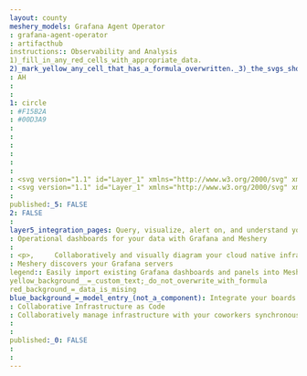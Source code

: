 ```yaml
---
layout: county 
meshery_models: Grafana Agent Operator
: grafana-agent-operator
: artifacthub
instructions:: Observability and Analysis
1)_fill_in_any_red_cells_with_appropriate_data.
2)_mark_yellow_any_cell_that_has_a_formula_overwritten._3)_the_svgs_shouldn't_have_xml_header_they_are_added_programmatically_through_workflows: Monitoring
: AH
: 
: 
1: circle
: #F15B2A
: #00D3A9
: 
: 
: 
: 
: 
: 
: <svg version="1.1" id="Layer_1" xmlns="http://www.w3.org/2000/svg" xmlns:xlink="http://www.w3.org/1999/xlink" x="0px" y="0px", 	 viewBox="0 0 103.7 112.7" style="enable-background:new 0 0 103.7 112.7;" xml:space="preserve">, <style type="text/css">, 	.st0{fill:url(#SVGID_1_);}, </style>, <linearGradient id="SVGID_1_" gradientUnits="userSpaceOnUse" x1="51.85" y1="1069.5107" x2="51.85" y2="966.6585" gradientTransform="matrix(1 0 0 1 0 -931.4)">, 	<stop  offset="0" style="stop-color:#FCEE1F"/>, 	<stop  offset="1" style="stop-color:#F15B2A"/>, </linearGradient>, <path class="st0" d="M103.5,49.9c-0.2-1.9-0.5-4.1-1.1-6.5c-0.6-2.4-1.6-5-2.9-7.8c-1.4-2.7-3.1-5.6-5.4-8.3, 	c-0.9-1.1-1.9-2.1-2.9-3.2c1.6-6.3-1.9-11.8-1.9-11.8c-6.1-0.4-9.9,1.9-11.3,2.9c-0.2-0.1-0.5-0.2-0.7-0.3c-1-0.4-2.1-0.8-3.2-1.2, 	c-1.1-0.3-2.2-0.7-3.3-0.9c-1.1-0.3-2.3-0.5-3.5-0.7c-0.2,0-0.4-0.1-0.6-0.1C64.1,3.6,56.5,0,56.5,0c-8.7,5.6-10.4,13.1-10.4,13.1, 	s0,0.2-0.1,0.4c-0.5,0.1-0.9,0.3-1.4,0.4c-0.6,0.2-1.3,0.4-1.9,0.7c-0.6,0.3-1.3,0.5-1.9,0.8c-1.3,0.6-2.5,1.2-3.8,1.9, 	c-1.2,0.7-2.4,1.4-3.5,2.2c-0.2-0.1-0.3-0.2-0.3-0.2c-11.7-4.5-22.1,0.9-22.1,0.9c-0.9,12.5,4.7,20.3,5.8,21.7, 	c-0.3,0.8-0.5,1.5-0.8,2.3c-0.9,2.8-1.5,5.7-1.9,8.7c-0.1,0.4-0.1,0.9-0.2,1.3C3.2,59.5,0,70.5,0,70.5c9,10.4,19.6,11,19.6,11l0,0, 	c1.3,2.4,2.9,4.7,4.6,6.8c0.7,0.9,1.5,1.7,2.3,2.6c-3.3,9.4,0.5,17.3,0.5,17.3c10.1,0.4,16.7-4.4,18.1-5.5c1,0.3,2,0.6,3,0.9, 	c3.1,0.8,6.3,1.3,9.4,1.4c0.8,0,1.6,0,2.4,0h0.4h0.3h0.5h0.5l0,0c4.7,6.8,13.1,7.7,13.1,7.7c5.9-6.3,6.3-12.4,6.3-13.8l0,0, 	c0,0,0,0,0-0.1s0-0.2,0-0.2l0,0c0-0.1,0-0.2,0-0.3c1.2-0.9,2.4-1.8,3.6-2.8c2.4-2.1,4.4-4.6,6.2-7.2c0.2-0.2,0.3-0.5,0.5-0.7, 	c6.7,0.4,11.4-4.2,11.4-4.2c-1.1-7-5.1-10.4-5.9-11l0,0c0,0,0,0-0.1-0.1l-0.1-0.1l0,0l-0.1-0.1c0-0.4,0.1-0.8,0.1-1.3, 	c0.1-0.8,0.1-1.5,0.1-2.3v-0.6v-0.3v-0.1c0-0.2,0-0.1,0-0.2v-0.5v-0.6c0-0.2,0-0.4,0-0.6s0-0.4-0.1-0.6l-0.1-0.6l-0.1-0.6, 	c-0.1-0.8-0.3-1.5-0.4-2.3c-0.7-3-1.9-5.9-3.4-8.4c-1.6-2.6-3.5-4.8-5.7-6.8c-2.2-1.9-4.6-3.5-7.2-4.6c-2.6-1.2-5.2-1.9-7.9-2.2, 	c-1.3-0.2-2.7-0.2-4-0.2h-0.5h-0.1H67h-0.2h-0.5c-0.2,0-0.4,0-0.5,0c-0.7,0.1-1.4,0.2-2,0.3c-2.7,0.5-5.2,1.5-7.4,2.8, 	c-2.2,1.3-4.1,3-5.7,4.9s-2.8,3.9-3.6,6.1c-0.8,2.1-1.3,4.4-1.4,6.5c0,0.5,0,1.1,0,1.6c0,0.1,0,0.3,0,0.4v0.4c0,0.3,0,0.5,0.1,0.8, 	c0.1,1.1,0.3,2.1,0.6,3.1c0.6,2,1.5,3.8,2.7,5.4s2.5,2.8,4,3.8s3,1.7,4.6,2.2s3.1,0.7,4.5,0.6c0.2,0,0.4,0,0.5,0s0.2,0,0.3,0, 	s0.2,0,0.3,0c0.2,0,0.3,0,0.5,0h0.1H64c0.1,0,0.2,0,0.3,0c0.2,0,0.4-0.1,0.5-0.1c0.2,0,0.3-0.1,0.5-0.1c0.3-0.1,0.7-0.2,1-0.3, 	c0.6-0.2,1.2-0.5,1.8-0.7c0.6-0.3,1.1-0.6,1.5-0.9c0.1-0.1,0.3-0.2,0.4-0.3c0.5-0.4,0.6-1.1,0.2-1.6c-0.4-0.4-1-0.5-1.5-0.3, 	c-0.1,0.1-0.2,0.1-0.4,0.2c-0.4,0.2-0.9,0.4-1.3,0.5c-0.5,0.1-1,0.3-1.5,0.4c-0.3,0-0.5,0.1-0.8,0.1c-0.1,0-0.3,0-0.4,0, 	c-0.1,0-0.3,0-0.4,0s-0.3,0-0.4,0c-0.2,0-0.3,0-0.5,0c0,0-0.1,0,0,0h-0.1h-0.1c-0.1,0-0.1,0-0.2,0s-0.3,0-0.4-0.1, 	c-1.1-0.2-2.3-0.5-3.4-1s-2.2-1.2-3.1-2.1c-1-0.9-1.8-1.9-2.5-3.1s-1.1-2.5-1.3-3.8c-0.1-0.7-0.2-1.4-0.1-2.1c0-0.2,0-0.4,0-0.6, 	c0,0.1,0,0,0,0v-0.1v-0.1c0-0.1,0-0.2,0-0.3c0-0.4,0.1-0.7,0.2-1.1c0.5-3,2-5.9,4.3-8.1c0.6-0.6,1.2-1.1,1.9-1.5, 	c0.7-0.5,1.4-0.9,2.1-1.2s1.5-0.6,2.3-0.8s1.6-0.4,2.4-0.4c0.4,0,0.8-0.1,1.2-0.1c0.1,0,0.2,0,0.3,0h0.3H67c0.1,0,0,0,0,0h0.1h0.3, 	c0.9,0.1,1.8,0.2,2.6,0.4c1.7,0.4,3.4,1,5,1.9c3.2,1.8,5.9,4.5,7.5,7.8c0.8,1.6,1.4,3.4,1.7,5.3c0.1,0.5,0.1,0.9,0.2,1.4v0.3V66, 	c0,0.1,0,0.2,0,0.3c0,0.1,0,0.2,0,0.3v0.3v0.3c0,0.2,0,0.6,0,0.8c0,0.5-0.1,1-0.1,1.5c-0.1,0.5-0.1,1-0.2,1.5, 	c-0.1,0.5-0.2,1-0.3,1.5c-0.2,1-0.6,1.9-0.9,2.9c-0.7,1.9-1.7,3.7-2.9,5.3c-2.4,3.3-5.7,6-9.4,7.7c-1.9,0.8-3.8,1.5-5.8,1.8, 	c-1,0.2-2,0.3-3,0.3h-0.2h-0.2h-0.3h-0.5h-0.3c0.1,0,0,0,0,0h-0.1c-0.5,0-1.1,0-1.6-0.1c-2.2-0.2-4.3-0.6-6.4-1.2s-4.1-1.4-6-2.4, 	c-3.8-2-7.2-4.9-9.9-8.2c-1.3-1.7-2.5-3.5-3.5-5.4s-1.7-3.9-2.3-5.9s-0.9-4.1-1-6.2v-0.4v-0.1v-0.1v-0.2V60v-0.1v-0.1v-0.2v-0.5V59, 	l0,0v-0.2c0-0.3,0-0.5,0-0.8c0-1,0.1-2.1,0.3-3.2c0.1-1.1,0.3-2.1,0.5-3.2c0.2-1.1,0.5-2.1,0.8-3.2c0.6-2.1,1.3-4.1,2.2-6, 	c1.8-3.8,4.1-7.2,6.8-9.9c0.7-0.7,1.4-1.3,2.2-1.9c0.3-0.3,1-0.9,1.8-1.4s1.6-1,2.5-1.4c0.4-0.2,0.8-0.4,1.3-0.6, 	c0.2-0.1,0.4-0.2,0.7-0.3c0.2-0.1,0.4-0.2,0.7-0.3c0.9-0.4,1.8-0.7,2.7-1c0.2-0.1,0.5-0.1,0.7-0.2s0.5-0.1,0.7-0.2, 	c0.5-0.1,0.9-0.2,1.4-0.4c0.2-0.1,0.5-0.1,0.7-0.2c0.2,0,0.5-0.1,0.7-0.1s0.5-0.1,0.7-0.1l0.4-0.1l0.4-0.1c0.2,0,0.5-0.1,0.7-0.1, 	c0.3,0,0.5-0.1,0.8-0.1c0.2,0,0.6-0.1,0.8-0.1c0.2,0,0.3,0,0.5-0.1h0.3H61h0.2c0.3,0,0.5,0,0.8-0.1h0.4c0,0,0.1,0,0,0h0.1h0.2, 	c0.2,0,0.5,0,0.7,0c0.9,0,1.8,0,2.7,0c1.8,0.1,3.6,0.3,5.3,0.6c3.4,0.6,6.7,1.7,9.6,3.2c2.9,1.4,5.6,3.2,7.8,5.1, 	c0.1,0.1,0.3,0.2,0.4,0.4c0.1,0.1,0.3,0.2,0.4,0.4c0.3,0.2,0.5,0.5,0.8,0.7s0.5,0.5,0.8,0.7c0.2,0.3,0.5,0.5,0.7,0.8, 	c1,1,1.9,2.1,2.7,3.1c1.6,2.1,2.9,4.2,3.9,6.2c0.1,0.1,0.1,0.2,0.2,0.4c0.1,0.1,0.1,0.2,0.2,0.4c0.1,0.2,0.2,0.5,0.4,0.7, 	c0.1,0.2,0.2,0.5,0.3,0.7c0.1,0.2,0.2,0.5,0.3,0.7c0.4,0.9,0.7,1.8,1,2.7c0.5,1.4,0.8,2.6,1.1,3.6c0.1,0.4,0.5,0.7,0.9,0.7, 	c0.5,0,0.8-0.4,0.8-0.9C103.6,52.7,103.6,51.4,103.5,49.9z"/>, </svg>, 
: <svg version="1.1" id="Layer_1" xmlns="http://www.w3.org/2000/svg" xmlns:xlink="http://www.w3.org/1999/xlink" x="0px" y="0px", 	 viewBox="0 0 103.7 112.7" style="enable-background:new 0 0 103.7 112.7;" xml:space="preserve">, <style type="text/css">, 	.st0{fill:#FFFFFF;}, </style>, <path class="st0" d="M103.5,49.9c-0.2-1.9-0.5-4.1-1.1-6.5c-0.6-2.4-1.6-5-2.9-7.8c-1.4-2.7-3.1-5.6-5.4-8.3, 	c-0.9-1.1-1.9-2.1-2.9-3.2c1.6-6.3-1.9-11.8-1.9-11.8c-6.1-0.4-9.9,1.9-11.3,2.9c-0.2-0.1-0.5-0.2-0.7-0.3c-1-0.4-2.1-0.8-3.2-1.2, 	c-1.1-0.3-2.2-0.7-3.3-0.9c-1.1-0.3-2.3-0.5-3.5-0.7c-0.2,0-0.4-0.1-0.6-0.1C64.1,3.6,56.5,0,56.5,0c-8.7,5.6-10.4,13.1-10.4,13.1, 	s0,0.2-0.1,0.4c-0.5,0.1-0.9,0.3-1.4,0.4c-0.6,0.2-1.3,0.4-1.9,0.7c-0.6,0.3-1.3,0.5-1.9,0.8c-1.3,0.6-2.5,1.2-3.8,1.9, 	c-1.2,0.7-2.4,1.4-3.5,2.2c-0.2-0.1-0.3-0.2-0.3-0.2c-11.7-4.5-22.1,0.9-22.1,0.9c-0.9,12.5,4.7,20.3,5.8,21.7, 	c-0.3,0.8-0.5,1.5-0.8,2.3c-0.9,2.8-1.5,5.7-1.9,8.7c-0.1,0.4-0.1,0.9-0.2,1.3C3.2,59.5,0,70.5,0,70.5c9,10.4,19.6,11,19.6,11l0,0, 	c1.3,2.4,2.9,4.7,4.6,6.8c0.7,0.9,1.5,1.7,2.3,2.6c-3.3,9.4,0.5,17.3,0.5,17.3c10.1,0.4,16.7-4.4,18.1-5.5c1,0.3,2,0.6,3,0.9, 	c3.1,0.8,6.3,1.3,9.4,1.4c0.8,0,1.6,0,2.4,0h0.4h0.3h0.5h0.5l0,0c4.7,6.8,13.1,7.7,13.1,7.7c5.9-6.3,6.3-12.4,6.3-13.8l0,0, 	c0,0,0,0,0-0.1s0-0.2,0-0.2l0,0c0-0.1,0-0.2,0-0.3c1.2-0.9,2.4-1.8,3.6-2.8c2.4-2.1,4.4-4.6,6.2-7.2c0.2-0.2,0.3-0.5,0.5-0.7, 	c6.7,0.4,11.4-4.2,11.4-4.2c-1.1-7-5.1-10.4-5.9-11l0,0c0,0,0,0-0.1-0.1l-0.1-0.1l0,0l-0.1-0.1c0-0.4,0.1-0.8,0.1-1.3, 	c0.1-0.8,0.1-1.5,0.1-2.3v-0.6v-0.3v-0.1c0-0.2,0-0.1,0-0.2v-0.5v-0.6c0-0.2,0-0.4,0-0.6s0-0.4-0.1-0.6l-0.1-0.6l-0.1-0.6, 	c-0.1-0.8-0.3-1.5-0.4-2.3c-0.7-3-1.9-5.9-3.4-8.4c-1.6-2.6-3.5-4.8-5.7-6.8c-2.2-1.9-4.6-3.5-7.2-4.6c-2.6-1.2-5.2-1.9-7.9-2.2, 	c-1.3-0.2-2.7-0.2-4-0.2h-0.5h-0.1H67h-0.2h-0.5c-0.2,0-0.4,0-0.5,0c-0.7,0.1-1.4,0.2-2,0.3c-2.7,0.5-5.2,1.5-7.4,2.8, 	c-2.2,1.3-4.1,3-5.7,4.9s-2.8,3.9-3.6,6.1c-0.8,2.1-1.3,4.4-1.4,6.5c0,0.5,0,1.1,0,1.6c0,0.1,0,0.3,0,0.4v0.4c0,0.3,0,0.5,0.1,0.8, 	c0.1,1.1,0.3,2.1,0.6,3.1c0.6,2,1.5,3.8,2.7,5.4s2.5,2.8,4,3.8s3,1.7,4.6,2.2s3.1,0.7,4.5,0.6c0.2,0,0.4,0,0.5,0s0.2,0,0.3,0, 	s0.2,0,0.3,0c0.2,0,0.3,0,0.5,0h0.1H64c0.1,0,0.2,0,0.3,0c0.2,0,0.4-0.1,0.5-0.1c0.2,0,0.3-0.1,0.5-0.1c0.3-0.1,0.7-0.2,1-0.3, 	c0.6-0.2,1.2-0.5,1.8-0.7c0.6-0.3,1.1-0.6,1.5-0.9c0.1-0.1,0.3-0.2,0.4-0.3c0.5-0.4,0.6-1.1,0.2-1.6c-0.4-0.4-1-0.5-1.5-0.3, 	c-0.1,0.1-0.2,0.1-0.4,0.2c-0.4,0.2-0.9,0.4-1.3,0.5c-0.5,0.1-1,0.3-1.5,0.4c-0.3,0-0.5,0.1-0.8,0.1c-0.1,0-0.3,0-0.4,0, 	c-0.1,0-0.3,0-0.4,0s-0.3,0-0.4,0c-0.2,0-0.3,0-0.5,0c0,0-0.1,0,0,0h-0.1h-0.1c-0.1,0-0.1,0-0.2,0s-0.3,0-0.4-0.1, 	c-1.1-0.2-2.3-0.5-3.4-1s-2.2-1.2-3.1-2.1c-1-0.9-1.8-1.9-2.5-3.1s-1.1-2.5-1.3-3.8c-0.1-0.7-0.2-1.4-0.1-2.1c0-0.2,0-0.4,0-0.6, 	c0,0.1,0,0,0,0v-0.1v-0.1c0-0.1,0-0.2,0-0.3c0-0.4,0.1-0.7,0.2-1.1c0.5-3,2-5.9,4.3-8.1c0.6-0.6,1.2-1.1,1.9-1.5, 	c0.7-0.5,1.4-0.9,2.1-1.2s1.5-0.6,2.3-0.8s1.6-0.4,2.4-0.4c0.4,0,0.8-0.1,1.2-0.1c0.1,0,0.2,0,0.3,0h0.3H67c0.1,0,0,0,0,0h0.1h0.3, 	c0.9,0.1,1.8,0.2,2.6,0.4c1.7,0.4,3.4,1,5,1.9c3.2,1.8,5.9,4.5,7.5,7.8c0.8,1.6,1.4,3.4,1.7,5.3c0.1,0.5,0.1,0.9,0.2,1.4v0.3V66, 	c0,0.1,0,0.2,0,0.3c0,0.1,0,0.2,0,0.3v0.3v0.3c0,0.2,0,0.6,0,0.8c0,0.5-0.1,1-0.1,1.5c-0.1,0.5-0.1,1-0.2,1.5, 	c-0.1,0.5-0.2,1-0.3,1.5c-0.2,1-0.6,1.9-0.9,2.9c-0.7,1.9-1.7,3.7-2.9,5.3c-2.4,3.3-5.7,6-9.4,7.7c-1.9,0.8-3.8,1.5-5.8,1.8, 	c-1,0.2-2,0.3-3,0.3h-0.2h-0.2h-0.3h-0.5h-0.3c0.1,0,0,0,0,0h-0.1c-0.5,0-1.1,0-1.6-0.1c-2.2-0.2-4.3-0.6-6.4-1.2s-4.1-1.4-6-2.4, 	c-3.8-2-7.2-4.9-9.9-8.2c-1.3-1.7-2.5-3.5-3.5-5.4s-1.7-3.9-2.3-5.9s-0.9-4.1-1-6.2v-0.4v-0.1v-0.1v-0.2V60v-0.1v-0.1v-0.2v-0.5V59, 	l0,0v-0.2c0-0.3,0-0.5,0-0.8c0-1,0.1-2.1,0.3-3.2c0.1-1.1,0.3-2.1,0.5-3.2c0.2-1.1,0.5-2.1,0.8-3.2c0.6-2.1,1.3-4.1,2.2-6, 	c1.8-3.8,4.1-7.2,6.8-9.9c0.7-0.7,1.4-1.3,2.2-1.9c0.3-0.3,1-0.9,1.8-1.4s1.6-1,2.5-1.4c0.4-0.2,0.8-0.4,1.3-0.6, 	c0.2-0.1,0.4-0.2,0.7-0.3c0.2-0.1,0.4-0.2,0.7-0.3c0.9-0.4,1.8-0.7,2.7-1c0.2-0.1,0.5-0.1,0.7-0.2s0.5-0.1,0.7-0.2, 	c0.5-0.1,0.9-0.2,1.4-0.4c0.2-0.1,0.5-0.1,0.7-0.2c0.2,0,0.5-0.1,0.7-0.1s0.5-0.1,0.7-0.1l0.4-0.1l0.4-0.1c0.2,0,0.5-0.1,0.7-0.1, 	c0.3,0,0.5-0.1,0.8-0.1c0.2,0,0.6-0.1,0.8-0.1c0.2,0,0.3,0,0.5-0.1h0.3H61h0.2c0.3,0,0.5,0,0.8-0.1h0.4c0,0,0.1,0,0,0h0.1h0.2, 	c0.2,0,0.5,0,0.7,0c0.9,0,1.8,0,2.7,0c1.8,0.1,3.6,0.3,5.3,0.6c3.4,0.6,6.7,1.7,9.6,3.2c2.9,1.4,5.6,3.2,7.8,5.1, 	c0.1,0.1,0.3,0.2,0.4,0.4c0.1,0.1,0.3,0.2,0.4,0.4c0.3,0.2,0.5,0.5,0.8,0.7s0.5,0.5,0.8,0.7c0.2,0.3,0.5,0.5,0.7,0.8, 	c1,1,1.9,2.1,2.7,3.1c1.6,2.1,2.9,4.2,3.9,6.2c0.1,0.1,0.1,0.2,0.2,0.4c0.1,0.1,0.1,0.2,0.2,0.4c0.1,0.2,0.2,0.5,0.4,0.7, 	c0.1,0.2,0.2,0.5,0.3,0.7c0.1,0.2,0.2,0.5,0.3,0.7c0.4,0.9,0.7,1.8,1,2.7c0.5,1.4,0.8,2.6,1.1,3.6c0.1,0.4,0.5,0.7,0.9,0.7, 	c0.5,0,0.8-0.4,0.8-0.9C103.6,52.7,103.6,51.4,103.5,49.9z"/>, </svg>, 
: 
published:_5: FALSE
2: FALSE
: 
layer5_integration_pages: Query, visualize, alert on, and understand your data with Grafana and Meshery. Use Grafana to create, explore, and share all of your data through dashboards,, Use Meshery to customize the flexible display of your dashboards in context of your infrastructure management.
: Operational dashboards for your data with Grafana and Meshery
: 
: <p>,     Collaboratively and visually diagram your cloud native infrastructure with GitOps-style pipeline integration. Design, test, and manage configuration your Kubernetes-based, containerized applications as a visual topology., </p>, <p>,     Looking for best practice cloud native design and deployment best practices? Choose from thousands of pre-built components in MeshMap. Choose from hundreds of ready-made design patterns by importing templates from Meshery Catalog or use our low code designer, MeshMap, to create and deploy your own cloud native infrastructure designs., </p>
: Meshery discovers your Grafana servers
legend:: Easily import existing Grafana dashboards and panels into Meshery
yellow_background__=_custom_text;_do_not_overwrite_with_formula
red_background_=_data_is_mising
blue_background_=_model_entry_(not_a_component): Integrate your boards and panels and new insights and metrics
: Collaborative Infrastructure as Code
: Collaboratively manage infrastructure with your coworkers synchronously sharing the same designs.
: 
: 
published:_0: FALSE
: 
: 
---
```

